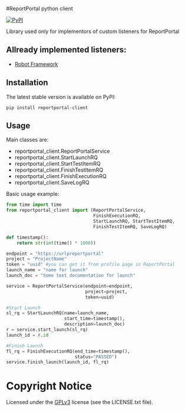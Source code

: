 #ReportPortal python client 

[![PyPI](https://img.shields.io/pypi/v/reportportal-client.svg?maxAge=2592000)](https://pypi.python.org/pypi/reportportal-client)

Library used only for implementors of custom listeners for ReportPortal

## Allready implemented listeners:
* [Robot Framework](https://github.com/reportportal/agent-Python-RobotFramework)


## Installation

The latest stable version is available on PyPI:

    pip install reportportal-client


## Usage

Main classes are:

- reportportal_client.ReportPortalService
- reportportal_client.StartLaunchRQ
- reportportal_client.StartTestItemRQ
- reportportal_client.FinishTestItemRQ
- reportportal_client.FinishExecutionRQ
- reportportal_client.SaveLogRQ

Basic usage example:

```python
from time import time
from reportportal_client import (ReportPortalService, 
                                 FinishExecutionRQ,
                                 StartLaunchRQ, StartTestItemRQ,
                                 FinishTestItemRQ, SaveLogRQ)

def timestamp():
    return str(int(time() * 1000))

endpoint = "https://urlpreportportal"
project = "ProjectName"
token = "uuid" #you can get it from profile page in ReportPortal
launch_name = "name for launch"
launch_doc = "Some text documentation for launch"

service = ReportPortalService(endpoint=endpoint,
                              project=project,
                              token=uuid)

#Start Launch
sl_rq = StartLaunchRQ(name=launch_name,
                      start_time=timestamp(),
                      description=launch_doc)                  
r = service.start_launch(sl_rq)
launch_id = r.id

#Finish Launch
fl_rq = FinishExecutionRQ(end_time=timestamp(),
                          status="PASSED")
service.finish_launch(launch_id, fl_rq)
```

# Copyright Notice
Licensed under the [GPLv3](https://www.gnu.org/licenses/quick-guide-gplv3.html)
license (see the LICENSE.txt file).
